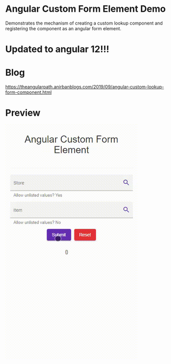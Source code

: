 # Angular Custom Form Element Demo  
Demonstrates the mechanism of creating a custom lookup component and registering the component as an angular form element.  

# Updated to angular 12!!!  

# Blog  
https://theangularpath.anirbanblogs.com/2019/09/angular-custom-lookup-form-component.html   

# Preview
![preview](img/preview.gif)   
